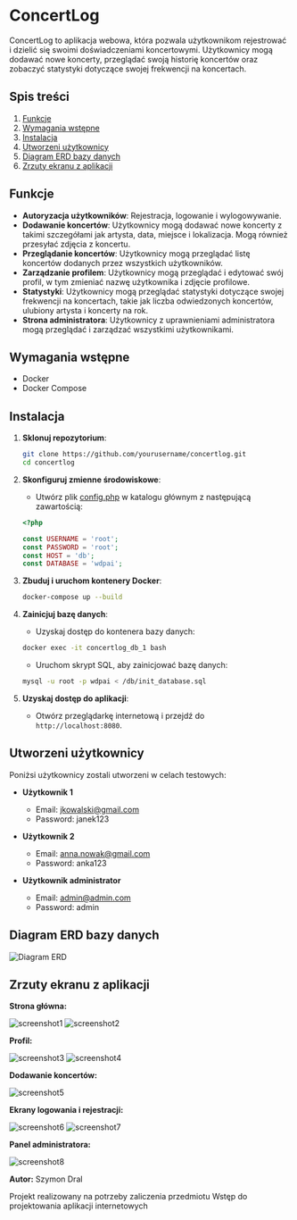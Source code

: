 # ConcertLog

ConcertLog to aplikacja webowa, która pozwala użytkownikom rejestrować i dzielić się swoimi doświadczeniami koncertowymi. Użytkownicy mogą dodawać nowe koncerty, przeglądać swoją historię koncertów oraz zobaczyć statystyki dotyczące swojej frekwencji na koncertach.

## Spis treści

1. [Funkcje](#funkcje)
2. [Wymagania wstępne](#wymagania-wstępne)
3. [Instalacja](#instalacja)
4. [Utworzeni użytkownicy](#utworzeni-użytkownicy)
5. [Diagram ERD bazy danych](#diagram-erd-bazy-danych)
6. [Zrzuty ekranu z aplikacji](#zrzuty-ekranu-z-aplikacji)

## Funkcje

- **Autoryzacja użytkowników**: Rejestracja, logowanie i wylogowywanie.
- **Dodawanie koncertów**: Użytkownicy mogą dodawać nowe koncerty z takimi szczegółami jak artysta, data, miejsce i lokalizacja. Mogą również przesyłać zdjęcia z koncertu.
- **Przeglądanie koncertów**: Użytkownicy mogą przeglądać listę koncertów dodanych przez wszystkich użytkowników.
- **Zarządzanie profilem**: Użytkownicy mogą przeglądać i edytować swój profil, w tym zmieniać nazwę użytkownika i zdjęcie profilowe.
- **Statystyki**: Użytkownicy mogą przeglądać statystyki dotyczące swojej frekwencji na koncertach, takie jak liczba odwiedzonych koncertów, ulubiony artysta i koncerty na rok.
- **Strona administratora**: Użytkownicy z uprawnieniami administratora mogą przeglądać i zarządzać wszystkimi użytkownikami.

## Wymagania wstępne

- Docker
- Docker Compose

## Instalacja

1. **Sklonuj repozytorium**:
    ```sh
    git clone https://github.com/yourusername/concertlog.git
    cd concertlog
    ```

2. **Skonfiguruj zmienne środowiskowe**:
    - Utwórz plik [config.php](http://_vscodecontentref_/0) w katalogu głównym z następującą zawartością:
    ```php
    <?php

    const USERNAME = 'root';
    const PASSWORD = 'root';
    const HOST = 'db';
    const DATABASE = 'wdpai';
    ```

3. **Zbuduj i uruchom kontenery Docker**:
    ```sh
    docker-compose up --build
    ```

4. **Zainicjuj bazę danych**:
    - Uzyskaj dostęp do kontenera bazy danych:
    ```sh
    docker exec -it concertlog_db_1 bash
    ```
    - Uruchom skrypt SQL, aby zainicjować bazę danych:
    ```sh
    mysql -u root -p wdpai < /db/init_database.sql
    ```

5. **Uzyskaj dostęp do aplikacji**:
    - Otwórz przeglądarkę internetową i przejdź do `http://localhost:8080`.

## Utworzeni użytkownicy

Poniżsi użytkownicy zostali utworzeni w celach testowych:

- **Użytkownik 1**
  - Email: jkowalski@gmail.com
  - Password: janek123

- **Użytkownik 2**
  - Email: anna.nowak@gmail.com
  - Password: anka123

- **Użytkownik administrator**
  - Email: admin@admin.com
  - Password: admin

## Diagram ERD bazy danych

![Diagram ERD](https://github.com/user-attachments/assets/596c9985-b716-4fc8-8f92-80070867a2a6)

## Zrzuty ekranu z aplikacji

**Strona główna:**

![screenshot1](https://github.com/user-attachments/assets/341e8c29-cbf1-454a-8afb-8840ee43ecc9)
![screenshot2](https://github.com/user-attachments/assets/9be6ff60-dacd-4fb5-9248-1b76d7d7e83f)

**Profil:**

![screenshot3](https://github.com/user-attachments/assets/1e82f146-2b23-457d-8680-360ba9884523)
![screenshot4](https://github.com/user-attachments/assets/832f1ac3-4d05-4dc3-8711-ad0e85473f88)

**Dodawanie koncertów:**

![screenshot5](https://github.com/user-attachments/assets/0b402aed-2642-444f-96a6-41575560f1d2)

**Ekrany logowania i rejestracji:**

![screenshot6](https://github.com/user-attachments/assets/694bf077-b964-4f66-9fa7-fbc5e9ec81a2)
![screenshot7](https://github.com/user-attachments/assets/d12bd45e-64cc-4abd-8ba1-498661bfffe7)

**Panel administratora:**

![screenshot8](https://github.com/user-attachments/assets/729db5d3-f720-46a4-b959-b3612e857376)

**Autor:** Szymon Dral

Projekt realizowany na potrzeby zaliczenia przedmiotu Wstęp do projektowania aplikacji internetowych
